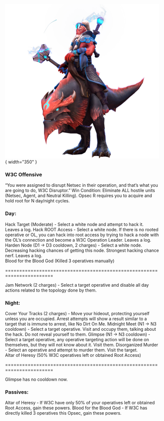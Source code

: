 ![w3cdisruptor.png](Images/w3cdisruptor.png){ width="350" }

### **W3C Offensive**

<span class="w3c">
“You were assigned to disrupt Netsec in their operation, and that’s what you are going to do, W3C Disruptor.”

<span class="w3c">
Win Condition: Eliminate ALL hostile units (Netsec, Agent, and Neutral Killing). Opsec R requires you to acquire and hold root for N day/night cycles.

### **Day:**

<span class="w3c">
Hack Target (Moderate) - Select a white node and attempt to hack it. Leaves a log.

<span class="w3c">
Hack ROOT Access - Select a white node. If there is no rooted operative or OL, you can hack into root access by trying to hack a node with the OL’s connection and become a W3C Operation Leader. Leaves a log.

<span class="w3c">
Harden Node (D1 -> D3 cooldown, 2 charges) - Select a white node. Decreasing hacking chances of getting this node. Strongest hacking chance nerf. Leaves a log.

<br>

<span class="w3c">
Blood for the Blood God (Killed 3 operatives manually)

=======================================================================

<span class="w3c">
Jam Network (2 charges) - Select a target operative and disable all day actions related to the topology done by them.

### **Night:**

<span class="w3c">
Cover Your Tracks (2 charges) - Move your hideout, protecting yourself unless you are occupied. Arrest attempts will show a result similar to a target that is immune to arrest, like No Dirt On Me.

<span class="w3c">
Midnight Meet (N1 -> N3 cooldown) - Select a target operative. Visit and occupy them, talking about the hack. Do not reveal yourself to them.

<span class="w3c">
Glimpse (N1 -> N3 cooldown) - Select a target operative, any operative targeting action will be done on themselves, but they will not know about it. Visit them.

<span class="w3c">
Disorganized Murder - Select an operative and attempt to murder them. Visit the target.

<br>

<span class="w3c">
Altar of Heresy (50% W3C operatives left or obtained Root Access)

=======================================================================

<span class="w3c">
Glimpse has no cooldown now.

### **Passives:**

<span class="w3c">
Altar of Heresy - If W3C have only 50% of your operatives left or obtained Root Access, gain these powers.

<span class="w3c">
Blood for the Blood God - If W3C has directly killed 3 operatives this Opsec, gain these powers.